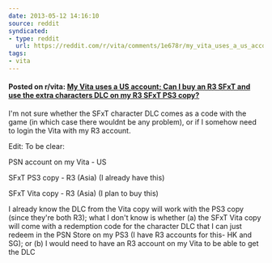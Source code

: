 ```yaml
---
date: 2013-05-12 14:16:10
source: reddit
syndicated:
- type: reddit
  url: https://reddit.com/r/vita/comments/1e678r/my_vita_uses_a_us_account_can_i_buy_an_r3_sfxt/
tags:
- vita
---
```


#### Posted on r/vita: [My Vita uses a US account; Can I buy an R3 SFxT and use the extra characters DLC on my R3 SFxT PS3 copy?](https://reddit.com/r/vita/comments/1e678r/my_vita_uses_a_us_account_can_i_buy_an_r3_sfxt/)

I'm not sure whether the SFxT character DLC comes as a code with the game (in which case there wouldnt be any problem), or if I somehow need to login the Vita with my R3 account.

Edit: To be clear:

PSN account on my Vita - US

SFxT PS3 copy - R3 (Asia) (I already have this)

SFxT Vita copy - R3 (Asia) (I plan to buy this)

I already know the DLC from the Vita copy will work with the PS3 copy (since they're both R3); what I don't know is whether (a) the SFxT Vita copy will come with a redemption code for the character DLC that I can just redeem in the PSN Store on my PS3 (I have R3 accounts for this- HK and SG); or (b) I would need to have an R3 account on my Vita to be able to get the DLC
